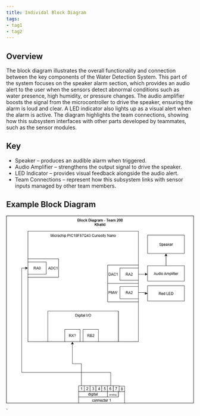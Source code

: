 ```yaml
---
title: Individal Block Diagram
tags:
- tag1
- tag2
---
```


## Overview

The block diagram illustrates the overall functionality and connection between the key components of the Water Detection System. This part of the system focuses on the speaker alarm section, which provides an audio alert to the user when the sensors detect abnormal conditions such as water presence, high humidity, or pressure changes.
The audio amplifier boosts the signal from the microcontroller to drive the speaker, ensuring the alarm is loud and clear. A LED indicator also lights up as a visual alert when the alarm is active. The diagram highlights the team connections, showing how this subsystem interfaces with other parts developed by teammates, such as the sensor modules.
## Key
* Speaker – produces an audible alarm when triggered.
* Audio Amplifier – strengthens the output signal to drive the speaker.
* LED Indicator – provides visual feedback alongside the audio alert.
* Team Connections – represent how this subsystem links with sensor inputs managed by other team members.


## Example Block Diagram 

![Example of Indivial Block diagram ](K-block-diagram.png).
